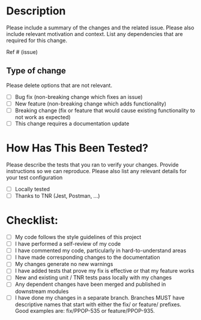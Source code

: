 # Description

Please include a summary of the changes and the related issue. Please also include relevant motivation and context. List any dependencies that are required for this change.

Ref # (issue)

## Type of change

Please delete options that are not relevant.

- [ ] Bug fix (non-breaking change which fixes an issue)
- [ ] New feature (non-breaking change which adds functionality)
- [ ] Breaking change (fix or feature that would cause existing functionality to not work as expected)
- [ ] This change requires a documentation update

# How Has This Been Tested?

Please describe the tests that you ran to verify your changes. Provide instructions so we can reproduce. Please also list any relevant details for your test configuration

- [ ] Locally tested
- [ ] Thanks to TNR (Jest, Postman, ...)

# Checklist:

- [ ] My code follows the style guidelines of this project
- [ ] I have performed a self-review of my code
- [ ] I have commented my code, particularly in hard-to-understand areas
- [ ] I have made corresponding changes to the documentation
- [ ] My changes generate no new warnings
- [ ] I have added tests that prove my fix is effective or that my feature works
- [ ] New and existing unit / TNR tests pass locally with my changes
- [ ] Any dependent changes have been merged and published in downstream modules
- [ ] I have done my changes in a separate branch. Branches MUST have descriptive names that start with either the fix/ or feature/ prefixes. Good examples are: fix/PPOP-535 or feature/PPOP-935.